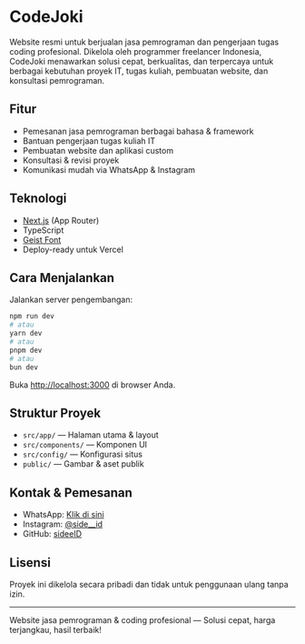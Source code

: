 # CodeJoki

Website resmi untuk berjualan jasa pemrograman dan pengerjaan tugas coding profesional. Dikelola oleh programmer freelancer Indonesia, CodeJoki menawarkan solusi cepat, berkualitas, dan terpercaya untuk berbagai kebutuhan proyek IT, tugas kuliah, pembuatan website, dan konsultasi pemrograman.

## Fitur

- Pemesanan jasa pemrograman berbagai bahasa & framework
- Bantuan pengerjaan tugas kuliah IT
- Pembuatan website dan aplikasi custom
- Konsultasi & revisi proyek
- Komunikasi mudah via WhatsApp & Instagram

## Teknologi

- [Next.js](https://nextjs.org) (App Router)
- TypeScript
- [Geist Font](https://vercel.com/font)
- Deploy-ready untuk Vercel

## Cara Menjalankan

Jalankan server pengembangan:

```bash
npm run dev
# atau
yarn dev
# atau
pnpm dev
# atau
bun dev
```

Buka [http://localhost:3000](http://localhost:3000) di browser Anda.

## Struktur Proyek

- `src/app/` — Halaman utama & layout
- `src/components/` — Komponen UI
- `src/config/` — Konfigurasi situs
- `public/` — Gambar & aset publik

## Kontak & Pemesanan

- WhatsApp: [Klik di sini](https://wa.me/+6285157900849)
- Instagram: [@side\_\_id](https://www.instagram.com/side__id/)
- GitHub: [sideeID](https://github.com/sideeID)

## Lisensi

Proyek ini dikelola secara pribadi dan tidak untuk penggunaan ulang tanpa izin.

---

Website jasa pemrograman & coding profesional — Solusi cepat, harga terjangkau, hasil terbaik!
